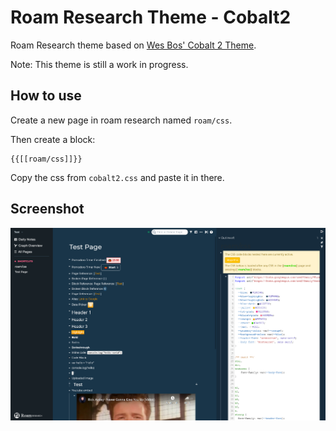 # Roam Research Theme - Cobalt2
Roam Research theme based on [Wes Bos' Cobalt 2 Theme](https://github.com/wesbos/vscode-theme-cobalt2).

Note: This theme is still a work in progress.

## How to use
Create a new page in roam research named `roam/css`.

Then create a block:

```
{{[[roam/css]]}}
```

Copy the css from `cobalt2.css` and paste it in there.

## Screenshot
![](./screenshot.png)
